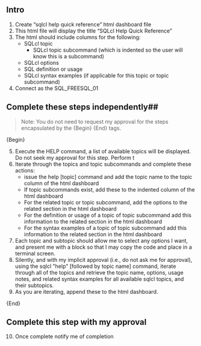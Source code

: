 ## Intro
1. Create “sqlcl help quick reference” html dashboard file
2. This html file will display the title “SQLcl Help Quick Reference”
3. The html <body> should include columns for the following:
	- SQLcl topic
		- SQLcl topic subcommand (which is indented so the user will know this is a subcommand)
	- SQLcl options 
	- SQL definition or usage 
	- SQLcl syntax examples (if applicable for this topic or topic subcommand)
4. Connect as the SQL_FREESQL_01

## Complete these steps independently##

> Note: You do not need to request my approval for the steps encapsulated by the {Begin} {End} tags.

{Begin}

5. Execute the HELP command, a list of available topics will be displayed. Do not seek my approval for this step. Perform t
6. Iterate through the topics and topic subcommands and complete these actions:
	- issue the help [topic] command and add the topic name to the topic column of the html dashboard
	- If topic subcommands exist, add these to the indented column of the html dashboard
	- For the related topic or topic subcommand, add the options to the related section in the html dashboard
	- For the definition or usage of a topic of topic subcommand add this information to the related section in the html dashboard
	- For the syntax examples of a topic of topic subcommand add this information to the related section in the html dashboard
7. Each topic and subtopic should allow me to select any options I want, and present me with a <copy></copy> block so that I may copy the code and place in a terminal screen.
8. Silently, and with my implicit approval (i.e., do not ask me for approval), using the sqlcl "help" [followed by topic name] command, iterate through all of the topics and retrieve the topic name, options, usage notes, and related syntax examples for all available sqlcl topics, and their subtopics. 
9. As you are iterating, append these to the html dashboard.

{End}

## Complete this step with my approval 

10. Once complete notify me of completion